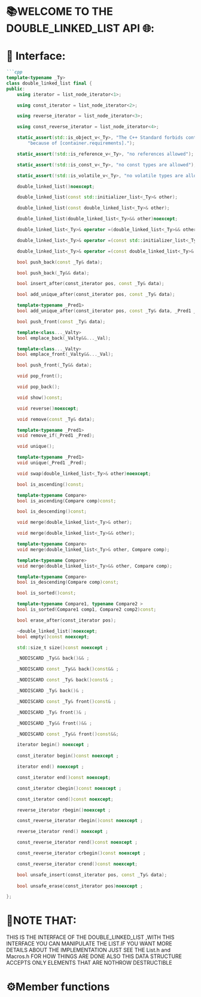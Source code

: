 # 📚WELCOME TO THE DOUBLE_LINKED_LIST API 🌐:
# 🧩 Interface:
```markdown
```cpp
template<typename _Ty>
class double_linked_list final {
public:
	using iterator = list_node_iterator<1>;

	using const_iterator = list_node_iterator<2>;

	using reverse_iterator = list_node_iterator<3>;

	using const_reverse_iterator = list_node_iterator<4>;

	static_assert(std::is_object_v<_Ty>, "The C++ Standard forbids container adaptors of non-object types "
		"because of [container.requirements].");

	static_assert(!std::is_reference_v<_Ty>, "no references allowed");

	static_assert(!std::is_const_v<_Ty>, "no const types are allowed");

	static_assert(!std::is_volatile_v<_Ty>, "no volatile types are allowed");

	double_linked_list()noexcept;

	double_linked_list(const std::initializer_list<_Ty>& other);

	double_linked_list(const double_linked_list<_Ty>& other);

	double_linked_list(double_linked_list<_Ty>&& other)noexcept;

	double_linked_list<_Ty>& operator =(double_linked_list<_Ty>&& other) & noexcept;

	double_linked_list<_Ty>& operator =(const std::initializer_list<_Ty>& other)&;

	double_linked_list<_Ty>& operator =(const double_linked_list<_Ty>& other)&;

	bool push_back(const _Ty& data);

	bool push_back(_Ty&& data);

	bool insert_after(const_iterator pos, const _Ty& data);

	bool add_unique_after(const_iterator pos, const _Ty& data);

	template<typename _Pred1>
	bool add_unique_after(const_iterator pos, const _Ty& data, _Pred1 _Pred);

	bool push_front(const _Ty& data);

	template<class..._Valty>
	bool emplace_back(_Valty&&..._Val);

	template<class..._Valty>
	bool emplace_front(_Valty&&..._Val);

	bool push_front(_Ty&& data);

	void pop_front();

	void pop_back();

	void show()const;

	void reverse()noexcept;

	void remove(const _Ty& data);

	template<typename _Pred1>
	void remove_if(_Pred1 _Pred);

	void unique();

	template<typename _Pred1>
	void unique(_Pred1 _Pred);

	void swap(double_linked_list<_Ty>& other)noexcept;

	bool is_ascending()const;

	template<typename Compare>
	bool is_ascending(Compare comp)const;

	bool is_descending()const;

	void merge(double_linked_list<_Ty>& other);

	void merge(double_linked_list<_Ty>&& other);

	template<typename Compare>
	void merge(double_linked_list<_Ty>& other, Compare comp);

	template<typename Compare>
	void merge(double_linked_list<_Ty>&& other, Compare comp);

	template<typename Compare>
	bool is_descending(Compare comp)const;

	bool is_sorted()const;

	template<typename Compare1, typename Compare2 >
	bool is_sorted(Compare1 comp1, Compare2 comp2)const;

	bool erase_after(const_iterator pos);

	~double_linked_list()noexcept;
	bool empty()const noexcept;

	std::size_t size()const noexcept ;

	_NODISCARD _Ty&& back()&& ;

	_NODISCARD const _Ty&& back()const&& ;

	_NODISCARD const _Ty& back()const& ;

	_NODISCARD _Ty& back()& ;

	_NODISCARD const _Ty& front()const& ;

	_NODISCARD _Ty& front()& ;

	_NODISCARD _Ty&& front()&& ;

	_NODISCARD const _Ty&& front()const&&;

	iterator begin() noexcept ;
 
	const_iterator begin()const noexcept ;

	iterator end() noexcept ;

	const_iterator end()const noexcept;

	const_iterator cbegin()const noexcept ;

	const_iterator cend()const noexcept;

	reverse_iterator rbegin()noexcept ;

	const_reverse_iterator rbegin()const noexcept ;

	reverse_iterator rend() noexcept ;

	const_reverse_iterator rend()const noexcept ;

	const_reverse_iterator crbegin()const noexcept ;

	const_reverse_iterator crend()const noexcept;

	bool unsafe_insert(const_iterator pos, const _Ty& data);
    
	bool unsafe_erase(const_iterator pos)noexcept ;

};
```
# 📝NOTE THAT:
THIS IS THE INTERFACE OF THE DOUBLE_LINKED_LIST ,WITH THIS INTERFACE YOU CAN MANIPULATE THE LIST.IF YOU WANT MORE DETAILS ABOUT THE IMPLEMENTATION JUST SEE THE List.h and Macros.h FOR HOW THINGS ARE DONE ALSO THIS DATA STRUCTURE ACCEPTS
ONLY ELEMENTS THAT ARE NOTHROW DESTRUCTIBLE

# ⚙️Member functions

